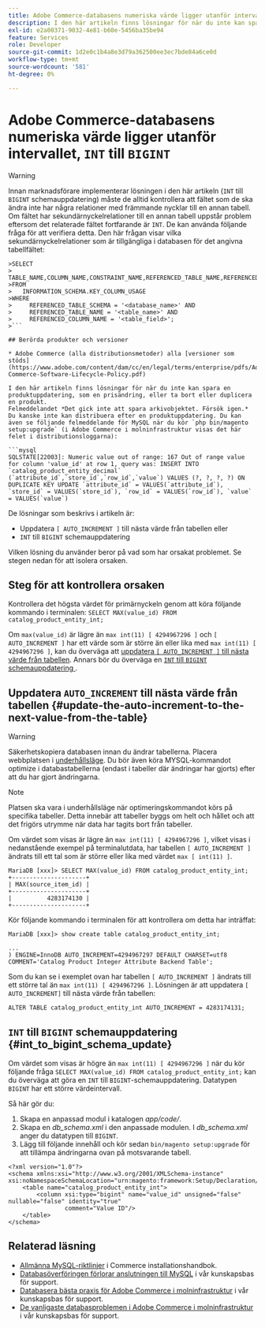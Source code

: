 ```yaml
---
title: Adobe Commerce-databasens numeriska värde ligger utanför intervallet, "INT" till "BIGINT"
description: I den här artikeln finns lösningar för när du inte kan spara en produktuppdatering, som en prisändring, eller ta bort eller duplicera en produkt.
exl-id: e2a00371-9032-4e81-b60e-5456ba35be94
feature: Services
role: Developer
source-git-commit: 1d2e0c1b4a8e3d79a362500ee3ec7bde84a6ce0d
workflow-type: tm+mt
source-wordcount: '581'
ht-degree: 0%

---
```


# Adobe Commerce-databasens numeriska värde ligger utanför intervallet, `INT` till `BIGINT`

>[!WARNING]
>
>Innan marknadsförare implementerar lösningen i den här artikeln (`INT` till `BIGINT` schemauppdatering) måste de alltid kontrollera att fältet som de ska ändra inte har några relationer med främmande nycklar till en annan tabell. Om fältet har sekundärnyckelrelationer till en annan tabell uppstår problem eftersom det relaterade fältet fortfarande är `INT`. De kan använda följande fråga för att verifiera detta. Den här frågan visar vilka sekundärnyckelrelationer som är tillgängliga i databasen för det angivna tabellfältet:
>
```mysql
>SELECT 
>     TABLE_NAME,COLUMN_NAME,CONSTRAINT_NAME,REFERENCED_TABLE_NAME,REFERENCED_COLUMN_NAME
>FROM
>   INFORMATION_SCHEMA.KEY_COLUMN_USAGE
>WHERE
>     REFERENCED_TABLE_SCHEMA = '<database_name>' AND
>     REFERENCED_TABLE_NAME = '<table_name>' AND
>     REFERENCED_COLUMN_NAME = '<table_field>';
>```

## Berörda produkter och versioner

* Adobe Commerce (alla distributionsmetoder) alla [versioner som stöds](https://www.adobe.com/content/dam/cc/en/legal/terms/enterprise/pdfs/Adobe-Commerce-Software-Lifecycle-Policy.pdf)

I den här artikeln finns lösningar för när du inte kan spara en produktuppdatering, som en prisändring, eller ta bort eller duplicera en produkt.
Felmeddelandet *Det gick inte att spara arkivobjektet. Försök igen.* Du kanske inte kan distribuera efter en produktuppdatering. Du kan även se följande felmeddelande för MySQL när du kör `php bin/magento setup:upgrade` (i Adobe Commerce i molninfrastruktur visas det här felet i distributionsloggarna):

```mysql
SQLSTATE[22003]: Numeric value out of range: 167 Out of range value for column 'value_id' at row 1, query was: INSERT INTO `catalog_product_entity_decimal` (`attribute_id`,`store_id`,`row_id`,`value`) VALUES (?, ?, ?, ?) ON DUPLICATE KEY UPDATE `attribute_id` = VALUES(`attribute_id`), `store_id` = VALUES(`store_id`), `row_id` = VALUES(`row_id`), `value` = VALUES(`value`)
```

De lösningar som beskrivs i artikeln är:
* Uppdatera `[ AUTO_INCREMENT ]` till nästa värde från tabellen eller
* `INT` till `BIGINT` schemauppdatering

Vilken lösning du använder beror på vad som har orsakat problemet. Se stegen nedan för att isolera orsaken.

## Steg för att kontrollera orsaken


Kontrollera det högsta värdet för primärnyckeln genom att köra följande kommando i terminalen: `SELECT MAX(value_id) FROM catalog_product_entity_int;`

Om `max(value_id)` är lägre än `max int(11) [ 4294967296 ]` och `[ AUTO_INCREMENT ]` har ett värde som är större än eller lika med `max int(11) [ 4294967296 ]`, kan du överväga att [uppdatera `[ AUTO_INCREMENT ]` till nästa värde från tabellen](#update-the-auto-increment-to-the-next-value-from-the-table). Annars bör du överväga en [`INT` till `BIGINT` schemauppdatering ](#int_to_bigint_schema_update).

## Uppdatera `AUTO_INCREMENT` till nästa värde från tabellen {#update-the-auto-increment-to-the-next-value-from-the-table}

>[!WARNING]
>
>Säkerhetskopiera databasen innan du ändrar tabellerna. Placera webbplatsen i [underhållsläge](https://experienceleague.adobe.com/docs/commerce-operations/configuration-guide/setup/application-modes.html#maintenance-mode). Du bör även köra MYSQL-kommandot optimize i databastabellerna (endast i tabeller där ändringar har gjorts) efter att du har gjort ändringarna.

>[!NOTE]
>
>Platsen ska vara i underhållsläge när optimeringskommandot körs på specifika tabeller. Detta innebär att tabeller byggs om helt och hållet och att det frigörs utrymme när data har tagits bort från tabeller.

Om värdet som visas är lägre än `max int(11) [ 4294967296 ]`, vilket visas i nedanstående exempel på terminalutdata, har tabellen `[ AUTO_INCREMENT ]` ändrats till ett tal som är större eller lika med värdet `max [ int(11) ]`.

```mariadb
MariaDB [xxx]> SELECT MAX(value_id) FROM catalog_product_entity_int;
+---------------------+
| MAX(source_item_id) |
+---------------------+
|          4283174130 |
+---------------------+
```

Kör följande kommando i terminalen för att kontrollera om detta har inträffat:

```
MariaDB [xxx]> show create table catalog_product_entity_int;

...
) ENGINE=InnoDB AUTO_INCREMENT=4294967297 DEFAULT CHARSET=utf8 COMMENT='Catalog Product Integer Attribute Backend Table';
```

Som du kan se i exemplet ovan har tabellen `[ AUTO_INCREMENT ]` ändrats till ett större tal än `max int(11) [ 4294967296 ]`. Lösningen är att uppdatera `[ AUTO_INCREMENT]` till nästa värde från tabellen:

```
ALTER TABLE catalog_product_entity_int AUTO_INCREMENT = 4283174131;
```

## `INT` till `BIGINT` schemauppdatering {#int_to_bigint_schema_update}

Om värdet som visas är högre än `max int(11) [ 4294967296 ]` när du kör följande fråga `SELECT MAX(value_id) FROM catalog_product_entity_int;` kan du överväga att göra en `INT` till `BIGINT`-schemauppdatering. Datatypen `BIGINT` har ett större värdeintervall.

Så här gör du:

1. Skapa en anpassad modul i katalogen *app/code/*.
1. Skapa en *db_schema.xml* i den anpassade modulen. I *db_schema.xml* anger du datatypen till `BIGINT`.
1. Lägg till följande innehåll och kör sedan `bin/magento setup:upgrade` för att tillämpa ändringarna ovan på motsvarande tabell.

```
<?xml version="1.0"?>
<schema xmlns:xsi="http://www.w3.org/2001/XMLSchema-instance" xsi:noNamespaceSchemaLocation="urn:magento:framework:Setup/Declaration/Schema/etc/schema.xsd">
    <table name="catalog_product_entity_int">
        <column xsi:type="bigint" name="value_id" unsigned="false" nullable="false" identity="true"
                comment="Value ID"/>
    </table>
</schema>
```


## Relaterad läsning

* [Allmänna MySQL-riktlinjer](https://experienceleague.adobe.com/docs/commerce-operations/installation-guide/prerequisites/database-server/mysql.html) i Commerce installationshandbok.
* [Databasöverföringen förlorar anslutningen till MySQL](https://experienceleague.adobe.com/docs/commerce-knowledge-base/kb/troubleshooting/database/database-upload-loses-connection-to-mysql.html) i vår kunskapsbas för support.
* [Databasera bästa praxis för Adobe Commerce i molninfrastruktur](https://experienceleague.adobe.com/docs/commerce-knowledge-base/kb/best-practices/database/database-best-practices-for-magento-commerce-cloud.html) i vår kunskapsbas för support.
* [De vanligaste databasproblemen i Adobe Commerce i molninfrastruktur](https://experienceleague.adobe.com/docs/commerce-knowledge-base/kb/best-practices/database/most-common-database-issues-in-magento-commerce-cloud.html) i vår kunskapsbas för support.
